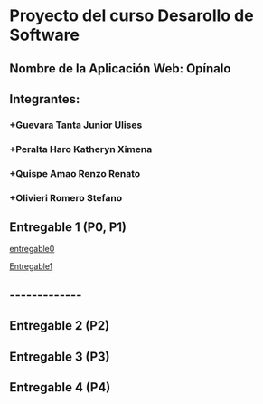# Proyecto del curso Desarollo de Software
## Nombre de la Aplicación Web: Opínalo
## Integrantes:
### +Guevara Tanta Junior Ulises
### +Peralta Haro Katheryn Ximena
### +Quispe Amao Renzo Renato
### +Olivieri Romero Stefano

## Entregable 1 (P0, P1)

[entregable0](https://github.com/SoftwareDevelopmentGroup/Opinalo/tree/main/entregable1/parte0)

[Entregable1](https://github.com/SoftwareDevelopmentGroup/Opinalo/tree/main/entregable1)

## -------------
## Entregable 2 (P2)
## Entregable 3 (P3)
## Entregable 4 (P4)
